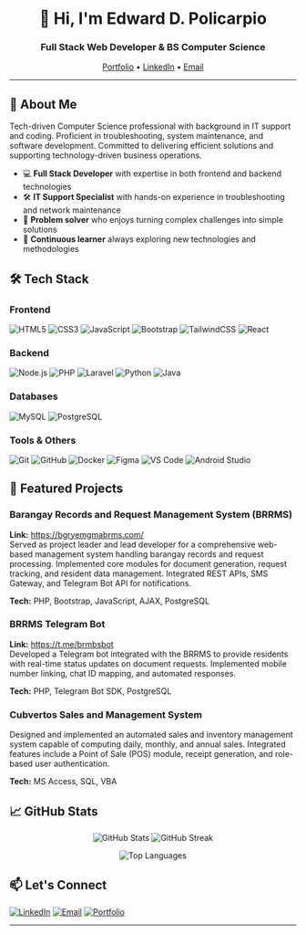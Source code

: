 <h1 align="center">👋 Hi, I'm Edward D. Policarpio</h1>
<h3 align="center">Full Stack Web Developer & BS Computer Science</h3>

<p align="center">
  <a href="https://itzpoli.vercel.app/">Portfolio</a> •
  <a href="https://linkedin.com/in/yourprofile">LinkedIn</a> •
  <a href="mailto:212182policarpio@gmail.com">Email</a>
</p>

---

## 🚀 About Me

Tech-driven Computer Science professional with background in IT support and coding. Proficient in troubleshooting, system maintenance, and software development. Committed to delivering efficient solutions and supporting technology-driven business operations.

- 💻 **Full Stack Developer** with expertise in both frontend and backend technologies
- 🛠️ **IT Support Specialist** with hands-on experience in troubleshooting and network maintenance
- 📱 **Problem solver** who enjoys turning complex challenges into simple solutions
- 🌱 **Continuous learner** always exploring new technologies and methodologies

## 🛠️ Tech Stack

### Frontend
![HTML5](https://img.shields.io/badge/HTML5-E34F26?style=for-the-badge&logo=html5&logoColor=white)
![CSS3](https://img.shields.io/badge/CSS3-1572B6?style=for-the-badge&logo=css3&logoColor=white)
![JavaScript](https://img.shields.io/badge/JavaScript-F7DF1E?style=for-the-badge&logo=javascript&logoColor=black)
![Bootstrap](https://img.shields.io/badge/Bootstrap-7952B3?style=for-the-badge&logo=bootstrap&logoColor=white)
![TailwindCSS](https://img.shields.io/badge/Tailwind_CSS-38B2AC?style=for-the-badge&logo=tailwind-css&logoColor=white)
![React](https://img.shields.io/badge/React-20232A?style=for-the-badge&logo=react&logoColor=61DAFB)

### Backend
![Node.js](https://img.shields.io/badge/Node.js-339933?style=for-the-badge&logo=nodedotjs&logoColor=white)
![PHP](https://img.shields.io/badge/PHP-777BB4?style=for-the-badge&logo=php&logoColor=white)
![Laravel](https://img.shields.io/badge/Laravel-FF2D20?style=for-the-badge&logo=laravel&logoColor=white)
![Python](https://img.shields.io/badge/Python-3776AB?style=for-the-badge&logo=python&logoColor=white)
![Java](https://img.shields.io/badge/Java-ED8B00?style=for-the-badge&logo=openjdk&logoColor=white)

### Databases
![MySQL](https://img.shields.io/badge/MySQL-005C84?style=for-the-badge&logo=mysql&logoColor=white)
![PostgreSQL](https://img.shields.io/badge/PostgreSQL-316192?style=for-the-badge&logo=postgresql&logoColor=white)

### Tools & Others
![Git](https://img.shields.io/badge/Git-F05032?style=for-the-badge&logo=git&logoColor=white)
![GitHub](https://img.shields.io/badge/GitHub-100000?style=for-the-badge&logo=github&logoColor=white)
![Docker](https://img.shields.io/badge/Docker-2496ED?style=for-the-badge&logo=docker&logoColor=white)
![Figma](https://img.shields.io/badge/Figma-F24E1E?style=for-the-badge&logo=figma&logoColor=white)
![VS Code](https://img.shields.io/badge/VS_Code-007ACC?style=for-the-badge&logo=visual-studio-code&logoColor=white)
![Android Studio](https://img.shields.io/badge/Android_Studio-3DDC84?style=for-the-badge&logo=android-studio&logoColor=white)

## 🌟 Featured Projects

### Barangay Records and Request Management System (BRRMS)
**Link:** https://bgryemgmabrms.com/  
Served as project leader and lead developer for a comprehensive web-based management system handling barangay records and request processing. Implemented core modules for document generation, request tracking, and resident data management. Integrated REST APIs, SMS Gateway, and Telegram Bot API for notifications.

**Tech:** PHP, Bootstrap, JavaScript, AJAX, PostgreSQL

### BRRMS Telegram Bot
**Link:** https://t.me/brmbsbot  
Developed a Telegram bot integrated with the BRRMS to provide residents with real-time status updates on document requests. Implemented mobile number linking, chat ID mapping, and automated responses.

**Tech:** PHP, Telegram Bot SDK, PostgreSQL

### Cubvertos Sales and Management System
Designed and implemented an automated sales and inventory management system capable of computing daily, monthly, and annual sales. Integrated features include a Point of Sale (POS) module, receipt generation, and role-based user authentication.

**Tech:** MS Access, SQL, VBA

## 📈 GitHub Stats

<p align="center">
  <img src="https://github-readme-stats.vercel.app/api?username=yourusername&show_icons=true&theme=radical" alt="GitHub Stats" />
  <img src="https://github-readme-streak-stats.herokuapp.com/?user=yourusername&theme=radical" alt="GitHub Streak" />
</p>

<p align="center">
  <img src="https://github-readme-stats.vercel.app/api/top-langs/?username=yourusername&layout=compact&theme=radical" alt="Top Languages" />
</p>

## 📫 Let's Connect

[![LinkedIn](https://img.shields.io/badge/LinkedIn-0077B5?style=for-the-badge&logo=linkedin&logoColor=white)](https://www.linkedin.com/in/jun-edward-policarpio-5196a4330/)
[![Email](https://img.shields.io/badge/Email-D14836?style=for-the-badge&logo=gmail&logoColor=white)](mailto:212182policarpio@gmail.com)
[![Portfolio](https://img.shields.io/badge/Portfolio-%23000000.svg?style=for-the-badge&logo=firefox&logoColor=#FF7139)](https://itzpoli.vercel.app/)

---
